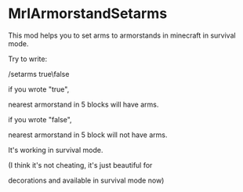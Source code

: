 # MrlArmorstandSetarms
This mod helps you to set arms to armorstands in minecraft in survival mode.

Try to write:

/setarms true\false

  if you wrote "true",
  
   nearest armorstand in 5 blocks will have arms.
    
  if you wrote "false",
  
   nearest armorstand in 5 block will not have arms.
    
It's working in survival mode.

(I think it's not cheating, it's just beautiful for

decorations and available in survival mode now)
